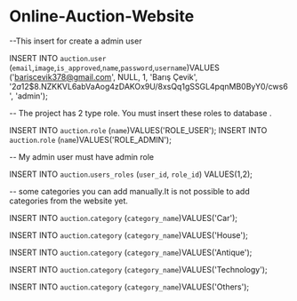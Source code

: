 # Online-Auction-Website

--This insert for create a admin user

INSERT INTO `auction`.`user`
(`email`,`image`,`is_approved`,`name`,`password`,`username`)VALUES
('bariscevik378@gmail.com', NULL, 1, 'Barış Çevik', '$2a$12$8.NZKKVL6abVaAog4zDAKOx9U/8xsQq1gSSGL4pqnMB0ByY0/cws6', 'admin');

-- The project has 2 type role. You must insert these roles to database .

INSERT INTO `auction`.`role`
(`name`)VALUES('ROLE_USER');
INSERT INTO `auction`.`role`
(`name`)VALUES('ROLE_ADMIN');

-- My admin user must have admin role

INSERT INTO `auction`.`users_roles`
(`user_id`,
`role_id`)
VALUES(1,2);


-- some categories you can add manually.It is not possible to add categories from the website yet.

INSERT INTO `auction`.`category`
(`category_name`)VALUES('Car');

INSERT INTO `auction`.`category`
(`category_name`)VALUES('House');

INSERT INTO `auction`.`category`
(`category_name`)VALUES('Antique');

INSERT INTO `auction`.`category`
(`category_name`)VALUES('Technology');


INSERT INTO `auction`.`category`
(`category_name`)VALUES('Others');
